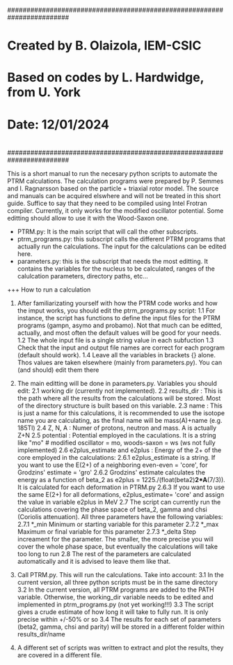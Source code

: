 ########################################################################
#
# Created by B. Olaizola, IEM-CSIC
# Based on codes by L. Hardwidge, from U. York
#
# Date: 12/01/2024
#
########################################################################


This is a short manual to run the necesary python scripts to automate the PTRM calculations. The calculation programs were prepared by P. Semmes and I. Ragnarsson based on the particle + triaxial rotor model. The source and manuals can be acquired elswhere and will not be treated in this short guide. Suffice to say that they need to be compiled using Intel Frotran compiler. Currently, it only works for the modified oscillator potential. Some editting should allow to use it with the Wood-Saxon one.

- PTRM.py: It is the main script that will call the other subscripts.
- ptrm_programs.py: this subscript calls the different PTRM programs that actually run the calculations. The input for the calculations can be edited here.
- parameters.py: this is the subscript that needs the most editting. It contains the variables for the nucleus to be calculated, ranges of the calulcation parameters, directory paths, etc...

+++ How to run a calculation

1. After familiarizating yourself with how the PTRM code works and how the imput works, you should edit the ptrm_programs.py script:
	1.1 For instance, the script has functions to define the input files for the PTRM programs (gampn, asymo and probamo). Not that much can be editted, actually, and most often the default values will be good for your needs.
	1.2 The whole input file is a single string value in each subfuction
	1.3 Check that the input and output file names are correct for each program (default should work).
	1.4 Leave all the variables in brackets {} alone. Thos values are taken elsewhere (mainly from parameters.py). You can (and should) edit them there
	
2. The main editting will be done in parameters.py. Variables you should edit:
	2.1 working dir (currently not implemented).
	2.2 results_dir : This is the path where all the results from the calculations will be stored. Most of the directory structure is built based on this variable.
	2.3 name : This is just a name for this calculations, it is recommended to use the isotope name you are calculating, as the final name will be mass(A)+name (e.g. 185Tl)
	2.4 Z, N, A : Numer of protons, neutron and mass. A is actually Z+N
	2.5 potential : Potential employed in the caculations. It is a string like "mo" # modified oscillator = mo, woods-saxon = ws (ws not fully implemented)
	2.6 e2plus_estimate and e2plus : Energy of the 2+ of the core employed in the calculations:
		2.6.1 e2plus_estimate is a string. If you want to use the E(2+) of a neighboring even-even = 'core', for Grodzins' estimate = 'gro' 
		2.6.2 Grodzins' estimate  calculates the energy as a function of beta_2 as e2plus = 1225./(float(beta2)**2*A**(7/3)). It is calculated for each deformation in PTRM.py
		2.6.3 If you want to use the same E(2+) for all deformations, e2plus_estimate= 'core' and assign the value in variable e2plus in MeV
	2.7 The script can currently run the calculations covering the phase space of beta_2, gamma and chsi (Coriolis attenuation). All three parameters have the following variables:
		2.7.1 *_min Minimum or starting variable for this parameter
		2.7.2 *_max Maximum or final variable for this parameter
		2.7.3 *_delta Step increament for the parameter. The smaller, the more precise you will cover the whole phase space, but eventually the calculations will take too long to run
	2.8 The rest of the parameters are calculated automatically and it is advised to leave them like that.
	
3. Call PTRM.py. This will run the calculations. Take into account:
	3.1 In the current version, all three python scripts must be in the same directory
	3.2 In the current version, all PTRM programs are added to the PATH variable. Otherwise, the working_dir variable needs to be edited and implemented in ptrm_programs.py (not yet working!!!)
	3.3 The script gives a crude estimate of how long it will take to fully run. It is only precise within +/-50% or so
	3.4 The results for each set of parameters (beta2, gamma, chsi and parity) will be stored in a different folder within results_dir/name

4. A different set of scripts was written to extract and plot the results, they are covered in a different file.
